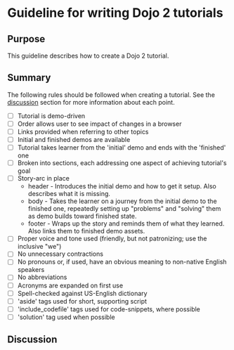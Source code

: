 # Guideline for writing Dojo 2 tutorials

## Purpose

This guideline describes how to create a Dojo 2 tutorial.

## Summary

The following rules should be followed when creating a tutorial. See the [discussion](#discussion) section for more information about each point.

- [ ] Tutorial is demo-driven
- [ ] Order allows user to see impact of changes in a browser
- [ ] Links provided when referring to other topics
- [ ] Initial and finished demos are available
- [ ] Tutorial takes learner from the 'initial' demo and ends with the 'finished' one
- [ ] Broken into sections, each addressing one aspect of achieving tutorial's goal
- [ ] Story-arc in place
  - header - Introduces the initial demo and how to get it setup. Also describes what it is missing.
  - body - Takes the learner on a journey from the initial demo to the finished one, repeatedly setting up "problems" and "solving" them as demo builds toward finished state.
  - footer - Wraps up the story and reminds them of what they learned. Also links them to finished demo assets.
- [ ] Proper voice and tone used (friendly, but not patronizing; use the inclusive "we")
- [ ] No unnecessary contractions
- [ ] No pronouns or, if used, have an obvious meaning to non-native English speakers
- [ ] No abbreviations
- [ ] Acronyms are expanded on first use
- [ ] Spell-checked against US-English dictionary
- [ ] 'aside' tags used for short, supporting script
- [ ] 'include_codefile' tags used for code-snippets, where possible
- [ ] 'solution' tag used when possible

## Discussion


